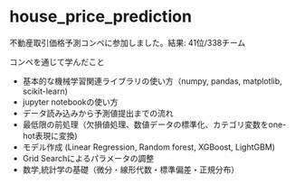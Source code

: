 # house_price_prediction
不動産取引価格予測コンペに参加しました。結果: 41位/338チーム

コンペを通じて学んだこと

- 基本的な機械学習関連ライブラリの使い方（numpy, pandas, matplotlib, scikit-learn)
- jupyter notebookの使い方
- データ読み込みから予測値提出までの流れ
- 最低限の前処理（欠損値処理、数値データの標準化、カテゴリ変数をone-hot表現に変換)
- モデル作成 (Linear Regression, Random forest, XGBoost, LightGBM)
- Grid Searchによるパラメータの調整
- 数学,統計学の基礎（微分・線形代数・標準偏差・正規分布）
